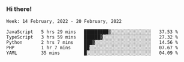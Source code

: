 ### Hi there!

<!--START_SECTION:waka-->
```text
Week: 14 February, 2022 - 20 February, 2022

JavaScript   5 hrs 29 mins   █████████▒░░░░░░░░░░░░░░░   37.53 % 
TypeScript   3 hrs 59 mins   ██████▓░░░░░░░░░░░░░░░░░░   27.32 % 
Python       2 hrs 7 mins    ███▓░░░░░░░░░░░░░░░░░░░░░   14.56 % 
PHP          1 hr 7 mins     ██░░░░░░░░░░░░░░░░░░░░░░░   07.67 % 
YAML         35 mins         █░░░░░░░░░░░░░░░░░░░░░░░░   04.09 % 
```
<!--END_SECTION:waka-->
